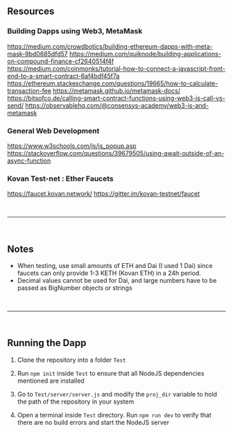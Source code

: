 ## Resources

### Building Dapps using Web3, MetaMask

https://medium.com/crowdbotics/building-ethereum-dapps-with-meta-mask-9bd0685dfd57
https://medium.com/quiknode/building-applications-on-compound-finance-cf2640514f4f
https://medium.com/coinmonks/tutorial-how-to-connect-a-javascript-front-end-to-a-smart-contract-6af4bdf45f7a
https://ethereum.stackexchange.com/questions/19665/how-to-calculate-transaction-fee
https://metamask.github.io/metamask-docs/
https://bitsofco.de/calling-smart-contract-functions-using-web3-js-call-vs-send/
https://observablehq.com/@consensys-academy/web3-js-and-metamask

### General Web Development

https://www.w3schools.com/js/js_popup.asp
https://stackoverflow.com/questions/39679505/using-await-outside-of-an-async-function

### Kovan Test-net : Ether Faucets

https://faucet.kovan.network/
https://gitter.im/kovan-testnet/faucet

<br>

--------------------------------------------------------------------------------------------------

<br>

## Notes

* When testing, use small amounts of ETH and Dai (I used 1 Dai) since faucets can only provide 1-3 KETH (Kovan ETH) in a 24h period.
* Decimal values cannot be used for Dai, and large numbers have to be passed as BigNumber objects or strings

<br>

--------------------------------------------------------------------------------------------------

<br>

## Running the Dapp

1. Clone the repository into a folder `Test`

2. Run `npm init` inside `Test` to ensure that all NodeJS dependencies mentioned are installed

3. Go to `Test/server/server.js` and modify the `proj_dir` variable to hold the path of the repository in your system

4. Open a terminal inside `Test` directory. Run `npm run dev` to verify that there are no build errors and start the NodeJS server
